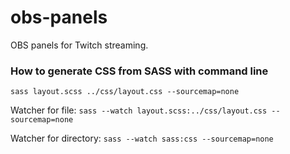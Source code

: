 # obs-panels
OBS panels for Twitch streaming.


### How to generate CSS from SASS with command line
`sass layout.scss ../css/layout.css --sourcemap=none`

Watcher for file:
`sass --watch layout.scss:../css/layout.css --sourcemap=none`

Watcher for directory:
`sass --watch sass:css --sourcemap=none`
